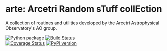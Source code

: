 # arte: Arcetri Random sTuff collEction

A collection of routines and utilities
developed by the Arcetri Astrophysical Observatory's AO group.

![Python package](https://github.com/ArcetriAdaptiveOptics/arte/workflows/Python%20package/badge.svg)
[![Build Status][travis]][travislink]  
[![Coverage Status][coveralls]][coverallslink]
[![PyPI version][pypiversion]][pypiversionlink]


[travis]: https://travis-ci.com/lbusoni/apposto.svg?branch=master "go to travis"
[travislink]: https://travis-ci.com/lbusoni/apposto
[coveralls]: https://coveralls.io/repos/github/lbusoni/apposto/badge.svg?branch=master "go to coveralls"
[coverallslink]: https://coveralls.io/github/lbusoni/apposto
[pypiversion]: https://badge.fury.io/py/apposto.svg
[pypiversionlink]: https://badge.fury.io/py/apposto
